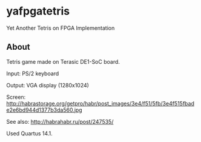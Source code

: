 # yafpgatetris
Yet Another Tetris on FPGA Implementation

## About
Tetris game made on Terasic DE1-SoC board.

Input: PS/2 keyboard

Output: VGA display (1280x1024)

Screen: http://habrastorage.org/getpro/habr/post_images/3e4/f51/5fb/3e4f515fbade2e6bd944d1377b3da560.jpg

See also: http://habrahabr.ru/post/247535/

Used Quartus 14.1.
